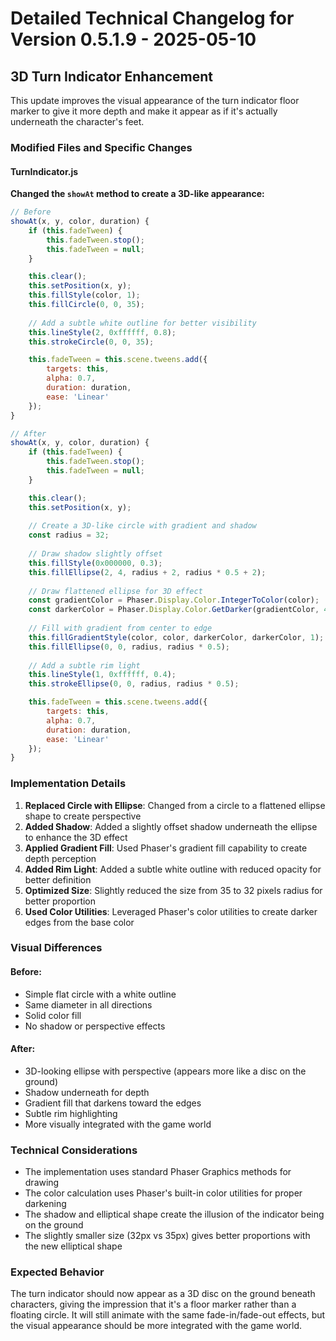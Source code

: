 # Detailed Technical Changelog for Version 0.5.1.9 - 2025-05-10

## 3D Turn Indicator Enhancement

This update improves the visual appearance of the turn indicator floor marker to give it more depth and make it appear as if it's actually underneath the character's feet.

### Modified Files and Specific Changes

#### TurnIndicator.js

**Changed the `showAt` method to create a 3D-like appearance:**

```javascript
// Before
showAt(x, y, color, duration) {
    if (this.fadeTween) {
        this.fadeTween.stop();
        this.fadeTween = null;
    }

    this.clear();
    this.setPosition(x, y);
    this.fillStyle(color, 1);
    this.fillCircle(0, 0, 35);
    
    // Add a subtle white outline for better visibility
    this.lineStyle(2, 0xffffff, 0.8);
    this.strokeCircle(0, 0, 35);

    this.fadeTween = this.scene.tweens.add({
        targets: this,
        alpha: 0.7,
        duration: duration,
        ease: 'Linear'
    });
}

// After
showAt(x, y, color, duration) {
    if (this.fadeTween) {
        this.fadeTween.stop();
        this.fadeTween = null;
    }

    this.clear();
    this.setPosition(x, y);
    
    // Create a 3D-like circle with gradient and shadow
    const radius = 32;
    
    // Draw shadow slightly offset
    this.fillStyle(0x000000, 0.3);
    this.fillEllipse(2, 4, radius + 2, radius * 0.5 + 2);
    
    // Draw flattened ellipse for 3D effect
    const gradientColor = Phaser.Display.Color.IntegerToColor(color);
    const darkerColor = Phaser.Display.Color.GetDarker(gradientColor, 40).color;
    
    // Fill with gradient from center to edge
    this.fillGradientStyle(color, color, darkerColor, darkerColor, 1);
    this.fillEllipse(0, 0, radius, radius * 0.5);
    
    // Add a subtle rim light
    this.lineStyle(1, 0xffffff, 0.4);
    this.strokeEllipse(0, 0, radius, radius * 0.5);

    this.fadeTween = this.scene.tweens.add({
        targets: this,
        alpha: 0.7,
        duration: duration,
        ease: 'Linear'
    });
}
```

### Implementation Details

1. **Replaced Circle with Ellipse**: Changed from a circle to a flattened ellipse shape to create perspective
2. **Added Shadow**: Added a slightly offset shadow underneath the ellipse to enhance the 3D effect
3. **Applied Gradient Fill**: Used Phaser's gradient fill capability to create depth perception
4. **Added Rim Light**: Added a subtle white outline with reduced opacity for better definition
5. **Optimized Size**: Slightly reduced the size from 35 to 32 pixels radius for better proportion
6. **Used Color Utilities**: Leveraged Phaser's color utilities to create darker edges from the base color

### Visual Differences

#### Before:
- Simple flat circle with a white outline
- Same diameter in all directions
- Solid color fill
- No shadow or perspective effects

#### After:
- 3D-looking ellipse with perspective (appears more like a disc on the ground)
- Shadow underneath for depth
- Gradient fill that darkens toward the edges
- Subtle rim highlighting
- More visually integrated with the game world

### Technical Considerations

- The implementation uses standard Phaser Graphics methods for drawing
- The color calculation uses Phaser's built-in color utilities for proper darkening
- The shadow and elliptical shape create the illusion of the indicator being on the ground
- The slightly smaller size (32px vs 35px) gives better proportions with the new elliptical shape

### Expected Behavior

The turn indicator should now appear as a 3D disc on the ground beneath characters, giving the impression that it's a floor marker rather than a floating circle. It will still animate with the same fade-in/fade-out effects, but the visual appearance should be more integrated with the game world.
